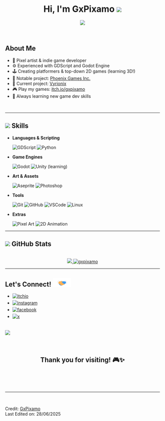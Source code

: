 <h1 align="center"><b>Hi, I'm GxPixamo</b> <img src="https://media.giphy.com/media/hvRJCLFzcasrR4ia7z/giphy.gif" width="35"></h1>

<p align="center">
  <a href="https://github.com/DenverCoder1/readme-typing-svg">
    <img src="https://readme-typing-svg.herokuapp.com?font=Fira+Code&color=F77F00&size=25&center=true&vCenter=true&width=700&height=60&lines=Pixel+Artist+%7C+Game+Developer+%7C+2D+%26+3D+Games+Enthusiast;I+love+making+platformers+and+top-down+games;Exploring+the+world+of+3D+game+dev!">
  </a>
</p>

<br>

## **About Me**

- 🎨 Pixel artist & indie game developer
- ⚙️ Experienced with GDScript and Godot Engine
- 🕹️ Creating platformers & top-down 2D games (learning 3D!)
- 🚀 Notable project: [Phoenix Games Inc.](https://github.com/phoenixgamesinc1)
- 🦄 Current project: [Vyrionix](https://github.com/gxpixamo/vyrionix)
- 🎮 Play my games: [itch.io/gxpixamo](https://gxpixamo.itch.io/)
- 🌱 Always learning new game dev skills

<br>

---

## <img src="https://media2.giphy.com/media/QssGEmpkyEOhBCb7e1/giphy.gif?cid=ecf05e47a0n3gi1bfqntqmob8g9aid1oyj2wr3ds3mg700bl&rid=giphy.gif" width="25"> <b>Skills</b>

<p align="center">

- **Languages & Scripting**
  
  ![GDScript](https://img.shields.io/badge/GDScript-478CBF?style=for-the-badge&logo=godot-engine&logoColor=white)
  ![Python](https://img.shields.io/badge/Python-%2314354C.svg?style=for-the-badge&logo=python&logoColor=white)

- **Game Engines**

  ![Godot](https://img.shields.io/badge/Godot-8CC7FF?style=for-the-badge&logo=godot-engine&logoColor=white)
  ![Unity (learning)](https://img.shields.io/badge/Unity-222C37?style=for-the-badge&logo=unity&logoColor=white)

- **Art & Assets**

  ![Aseprite](https://img.shields.io/badge/Aseprite-7D929E?style=for-the-badge&logo=aseprite&logoColor=white)
  ![Photoshop](https://img.shields.io/badge/Photoshop-31A8FF?style=for-the-badge&logo=Adobe-Photoshop&logoColor=white)

- **Tools**

  ![Git](https://img.shields.io/badge/Git-F05033?style=for-the-badge&logo=git&logoColor=white)
  ![GitHub](https://img.shields.io/badge/GitHub-181717?style=for-the-badge&logo=github&logoColor=white)
  ![VSCode](https://img.shields.io/badge/VS%20Code-0078d7?style=for-the-badge&logo=visual-studio-code&logoColor=white)
  ![Linux](https://img.shields.io/badge/Linux-FCC624?style=for-the-badge&logo=linux&logoColor=black)

- **Extras**

  ![Pixel Art](https://img.shields.io/badge/Pixel%20Art-F77F00?style=for-the-badge)
  ![2D Animation](https://img.shields.io/badge/2D%20Animation-FFCF00?style=for-the-badge)
</p>

---

## <img src="https://media.giphy.com/media/iY8CRBdQXODJSCERIr/giphy.gif" width="35"> <b>GitHub Stats</b>
<br>

<div align="center">

<a href="https://github.com/gxpixamo">
  <img src="https://github-readme-stats.vercel.app/api?username=gxpixamo&include_all_commits=true&count_private=true&show_icons=true&theme=midnight-purple&line_height=22&title_color=F77F00&icon_color=F77F00&text_color=F7E9FF&bg_color=0,0D021B,1A1A1A" width="450"/>
  <img src="https://github-readme-stats.vercel.app/api/top-langs?username=gxpixamo&show_icons=true&locale=en&layout=compact&theme=midnight-purple&line_height=22&title_color=F77F00&icon_color=F77F00&text_color=F7E9FF&bg_color=0,0D021B,1A1A1A" width="375" alt="gxpixamo"/>
</a>
</div>

---

## <b>Let's Connect!</b> <img src="https://github.com/0xAbdulKhalid/0xAbdulKhalid/raw/main/assets/mdImages/handshake.gif" width="60">

<div align='left'>
<ul>
<li>
<a href="https://gxpixamo.itch.io/" target="_blank">
<img src="https://img.shields.io/badge/itch.io-gxpixamo-FA5C5C?style=for-the-badge&logo=itchdotio&logoColor=white" alt=itchio style="margin-bottom: 5px;"/>
</a>
</li>
<li>
<a href="https://www.instagram.com/gxpixamo/" target="_blank">
<img src="https://img.shields.io/badge/Instagram-gxpixamo-E4405F?style=for-the-badge&logo=instagram&logoColor=white" alt=instagram style="margin-bottom: 5px;"/>
</a>
</li>
<li>
<a href="https://www.facebook.com/gxpixamo/" target="_blank">
<img src="https://img.shields.io/badge/Facebook-gxpixamo-1877F2?style=for-the-badge&logo=facebook&logoColor=white" alt=facebook style="margin-bottom: 5px;"/>
</a>
</li>
<li>
<a href="https://x.com/gxpixamo" target="_blank">
<img src="https://img.shields.io/badge/X.com-gxpixamo-000000?style=for-the-badge&logo=x&logoColor=white" alt=x style="margin-bottom: 5px;"/>
</a>
</li>
</ul>
</div>

<br>
<img src="https://user-images.githubusercontent.com/73097560/115834477-dbab4500-a447-11eb-908a-139a6edaec5c.gif">
<br>
<br>
<br>

<div align='center'>

## <b>Thank you for visiting! 🎮✨</b>

</div>

<br>
<br>
<br>

---

<br>

Credit: [GxPixamo](https://github.com/gxpixamo)  
Last Edited on: 28/06/2025
